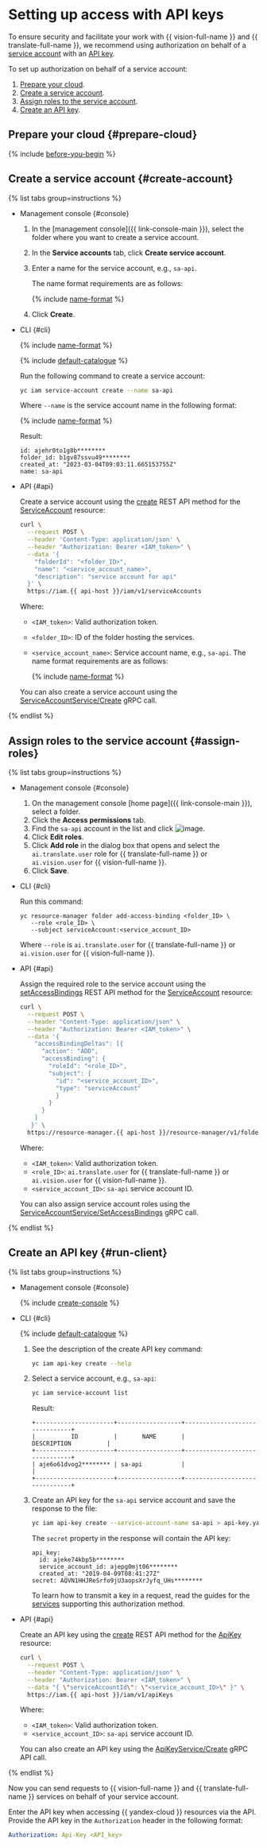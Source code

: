 # Setting up access with API keys

To ensure security and facilitate your work with {{ vision-full-name }} and {{ translate-full-name }}, we recommend using authorization on behalf of a [service account](../iam/concepts/users/service-accounts.md) with an [API key](../iam/concepts/authorization/api-key.md).

To set up authorization on behalf of a service account:

1. [Prepare your cloud](#prepare-cloud).
1. [Create a service account](#create-account).
1. [Assign roles to the service account](#assign-roles).
1. [Create an API key](#run-client).

## Prepare your cloud {#prepare-cloud}

{% include [before-you-begin](../_tutorials/_tutorials_includes/before-you-begin.md) %}

## Create a service account {#create-account}
   
{% list tabs group=instructions %}

- Management console {#console}

   1. In the [management console]({{ link-console-main }}), select the folder where you want to create a service account.
   1. In the **Service accounts** tab, click **Create service account**.
   1. Enter a name for the service account, e.g., `sa-api`.

      The name format requirements are as follows:

      {% include [name-format](./name-format.md) %}

   1. Click **Create**.

- CLI {#cli}

   {% include [name-format](./cli-install.md) %}

   {% include [default-catalogue](./default-catalogue.md) %}

   Run the following command to create a service account:

   ```bash
   yc iam service-account create --name sa-api
   ```

   Where `--name` is the service account name in the following format:

   {% include [name-format](./name-format.md) %}

   Result:
   ```text
   id: ajehr0to1g8b********
   folder_id: b1gv87ssvu49********
   created_at: "2023-03-04T09:03:11.665153755Z"
   name: sa-api
   ```

- API {#api}

   Create a service account using the [create](../iam/api-ref/ServiceAccount/create.md) REST API method for the [ServiceAccount](../iam/api-ref/ServiceAccount/index.md) resource:

   ```bash
   curl \
     --request POST \
     --header 'Content-Type: application/json' \
     --header "Authorization: Bearer <IAM_token>" \
     --data '{
       "folderId": "<folder_ID>",
       "name": "<service_account_name>",
       "description": "service account for api"
     }' \
     https://iam.{{ api-host }}/iam/v1/serviceAccounts
   ```
   Where:
   * `<IAM_token>`: Valid authorization token.
   * `<folder_ID>`: ID of the folder hosting the services.
   * `<service_account_name>`: Service account name, e.g., `sa-api`. The name format requirements are as follows:

      {% include [name-format](./name-format.md) %}

   You can also create a service account using the [ServiceAccountService/Create](../iam/api-ref/grpc/ServiceAccount/create.md) gRPC call.

{% endlist %}

## Assign roles to the service account {#assign-roles}

{% list tabs group=instructions %}

- Management console {#console}

   1. On the management console [home page]({{ link-console-main }}), select a folder.
   1. Click the **Access permissions** tab.
   1. Find the `sa-api` account in the list and click ![image](../_assets/console-icons/ellipsis.svg).
   1. Click **Edit roles**.
   1. Click **Add role** in the dialog box that opens and select the `ai.translate.user` role for {{ translate-full-name }} or `ai.vision.user` for {{ vision-full-name }}.
   1. Click **Save**.

- CLI {#cli}

   Run this command:
   ```
   yc resource-manager folder add-access-binding <folder_ID> \
      --role <role_ID> \
      --subject serviceAccount:<service_account_ID>
   ```

   Where `--role` is `ai.translate.user` for {{ translate-full-name }} or `ai.vision.user` for {{ vision-full-name }}.

- API {#api}

   Assign the required role to the service account using the [setAccessBindings](../iam/api-ref/ServiceAccount/setAccessBindings.md) REST API method for the [ServiceAccount](../iam/api-ref/ServiceAccount/index.md) resource:

   ```bash
   curl \
     --request POST \
     --header "Content-Type: application/json" \
     --header "Authorization: Bearer <IAM_token>" \
     --data '{
       "accessBindingDeltas": [{
         "action": "ADD",
         "accessBinding": {
           "roleId": "<role_ID>",
           "subject": {
             "id": "<service_account_ID>",
             "type": "serviceAccount"
             }
           }
         }
       ]
      }' \
     https://resource-manager.{{ api-host }}/resource-manager/v1/folders/<folder_ID>:updateAccessBindings
   ```

   Where:

   * `<IAM_token>`: Valid authorization token.
   * `<role_ID>`: `ai.translate.user` for {{ translate-full-name }} or `ai.vision.user` for {{ vision-full-name }}.
   * `<service_account_ID>`: `sa-api` service account ID.

   You can also assign service account roles using the [ServiceAccountService/SetAccessBindings](../iam/api-ref/grpc/ServiceAccount/setAccessBindings.md) gRPC call.

{% endlist %}

## Create an API key {#run-client}

{% list tabs group=instructions %}

- Management console {#console}

   {% include [create-console](./iam/create-api-key-console.md) %}

- CLI {#cli}

  {% include [default-catalogue](./default-catalogue.md) %}

  1. See the description of the create API key command:

      ```bash
      yc iam api-key create --help
      ```

  1. Select a service account, e.g., `sa-api`:

      ```bash
      yc iam service-account list
      ```

      Result:

      ```
      +----------------------+------------------+-------------------------------+
      |          ID          |       NAME       |          DESCRIPTION          |
      +----------------------+------------------+-------------------------------+
      | aje6o61dvog2******** | sa-api           |                               |
      +----------------------+------------------+-------------------------------+
      ```

  1. Create an API key for the `sa-api` service account and save the response to the file:

      ```bash
      yc iam api-key create --service-account-name sa-api > api-key.yaml
      ```

      The `secret` property in the response will contain the API key:

      ```
      api_key:
        id: ajeke74kbp5b********
        service_account_id: ajepg0mjt06********
        created_at: "2019-04-09T08:41:27Z"
      secret: AQVN1HHJReSrfo9jU3aopsXrJyfq_UHs********
      ```

      To learn how to transmit a key in a request, read the guides for the [services](../iam/concepts/authorization/api-key.md#supported-services) supporting this authorization method.

- API {#api}

   Create an API key using the [create](../iam/api-ref/ApiKey/create.md) REST API method for the [ApiKey](../iam/api-ref/ApiKey/index.md) resource:

   ```bash
   curl \
     --request POST \
     --header "Content-Type: application/json" \
     --header "Authorization: Bearer <IAM_token>" \
     --data "{ \"serviceAccountId\": \"<service_account_ID>\" }" \
     https://iam.{{ api-host }}/iam/v1/apiKeys
   ```

   Where:

   * `<IAM_token>`: Valid authorization token.
   * `<service_account_ID>`: `sa-api` service account ID.

   You can also create an API key using the [ApiKeyService/Create](../iam/api-ref/grpc/ApiKey/create.md) gRPC API call.

{% endlist %}

Now you can send requests to {{ vision-full-name }} and {{ translate-full-name }} services on behalf of your service account.

Enter the API key when accessing {{ yandex-cloud }} resources via the API. Provide the API key in the `Authorization` header in the following format:

```yaml
Authorization: Api-Key <API_key>
```